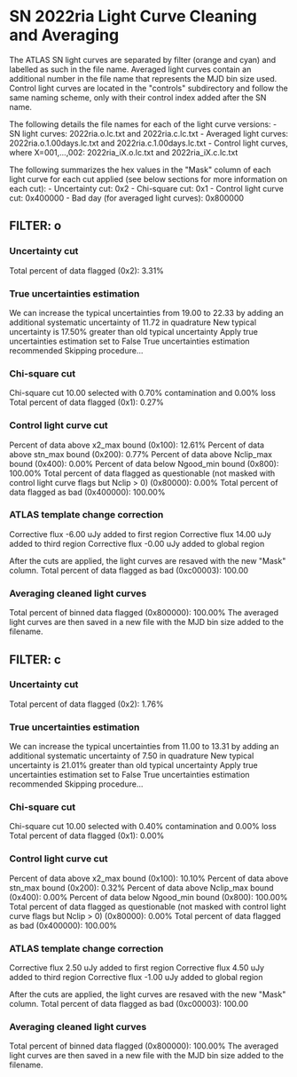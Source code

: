 # SN 2022ria Light Curve Cleaning and Averaging

The ATLAS SN light curves are separated by filter (orange and cyan) and labelled as such in the file name. Averaged light curves contain an additional number in the file name that represents the MJD bin size used. Control light curves are located in the "controls" subdirectory and follow the same naming scheme, only with their control index added after the SN name.

The following details the file names for each of the light curve versions:
	- SN light curves: 2022ria.o.lc.txt and 2022ria.c.lc.txt
	- Averaged light curves: 2022ria.o.1.00days.lc.txt and 2022ria.c.1.00days.lc.txt
	- Control light curves, where X=001,...,002: 2022ria_iX.o.lc.txt and 2022ria_iX.c.lc.txt

The following summarizes the hex values in the "Mask" column of each light curve for each cut applied (see below sections for more information on each cut): 
	- Uncertainty cut: 0x2
	- Chi-square cut: 0x1
	- Control light curve cut: 0x400000
	- Bad day (for averaged light curves): 0x800000

## FILTER: o

### Uncertainty cut
Total percent of data flagged (0x2): 3.31%

### True uncertainties estimation
We can increase the typical uncertainties from 19.00 to 22.33 by adding an additional systematic uncertainty of 11.72 in quadrature
New typical uncertainty is 17.50% greater than old typical uncertainty
Apply true uncertainties estimation set to False
True uncertainties estimation recommended
Skipping procedure...

### Chi-square cut
Chi-square cut 10.00 selected with 0.70% contamination and 0.00% loss
Total percent of data flagged (0x1): 0.27%

### Control light curve cut
Percent of data above x2_max bound (0x100): 12.61%
Percent of data above stn_max bound (0x200): 0.77%
Percent of data above Nclip_max bound (0x400): 0.00%
Percent of data below Ngood_min bound (0x800): 100.00%
Total percent of data flagged as questionable (not masked with control light curve flags but Nclip > 0) (0x80000): 0.00%
Total percent of data flagged as bad (0x400000): 100.00%

### ATLAS template change correction
Corrective flux -6.00 uJy added to first region
Corrective flux 14.00 uJy added to third region
Corrective flux -0.00 uJy added to global region

After the cuts are applied, the light curves are resaved with the new "Mask" column.
Total percent of data flagged as bad (0xc00003): 100.00

### Averaging cleaned light curves
Total percent of binned data flagged (0x800000): 100.00%
The averaged light curves are then saved in a new file with the MJD bin size added to the filename.

## FILTER: c

### Uncertainty cut
Total percent of data flagged (0x2): 1.76%

### True uncertainties estimation
We can increase the typical uncertainties from 11.00 to 13.31 by adding an additional systematic uncertainty of 7.50 in quadrature
New typical uncertainty is 21.01% greater than old typical uncertainty
Apply true uncertainties estimation set to False
True uncertainties estimation recommended
Skipping procedure...

### Chi-square cut
Chi-square cut 10.00 selected with 0.40% contamination and 0.00% loss
Total percent of data flagged (0x1): 0.00%

### Control light curve cut
Percent of data above x2_max bound (0x100): 10.10%
Percent of data above stn_max bound (0x200): 0.32%
Percent of data above Nclip_max bound (0x400): 0.00%
Percent of data below Ngood_min bound (0x800): 100.00%
Total percent of data flagged as questionable (not masked with control light curve flags but Nclip > 0) (0x80000): 0.00%
Total percent of data flagged as bad (0x400000): 100.00%

### ATLAS template change correction
Corrective flux 2.50 uJy added to first region
Corrective flux 4.50 uJy added to third region
Corrective flux -1.00 uJy added to global region

After the cuts are applied, the light curves are resaved with the new "Mask" column.
Total percent of data flagged as bad (0xc00003): 100.00

### Averaging cleaned light curves
Total percent of binned data flagged (0x800000): 100.00%
The averaged light curves are then saved in a new file with the MJD bin size added to the filename.